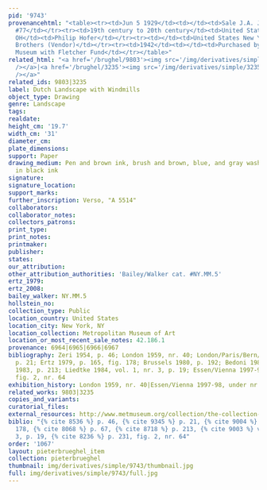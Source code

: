 ```yaml
---
pid: '9743'
provenancehtml: "<table><tr><td>Jun 5 1929</td><td></td><td>Sale J.A. Jonkmann Lot
  #77</td></tr><tr><td>19th century to 20th century</td><td>United States Cincinnati
  OH</td><td>Philip Hofer</td></tr><tr><td></td><td>United States New York NY</td><td>Durlacher
  Brothers (Vendor)</td></tr><tr><td>1942</td><td></td><td>Purchased by Metropolitan
  Museum with Fletcher Fund</td></tr></table>"
related_html: "<a href='/brughel/9803'><img src='/img/derivatives/simple/9803/thumbnail.jpg'
  /></a>|<a href='/brughel/3235'><img src='/img/derivatives/simple/3235/thumbnail.jpg'
  /></a>"
related_ids: 9803|3235
label: Dutch Landscape with Windmills
object_type: Drawing
genre: Landscape
tags:
realdate:
height_cm: '19.7'
width_cm: '31'
diameter_cm:
plate_dimensions:
support: Paper
drawing_medium: Pen and brown ink, brush and brown, blue, and gray wash; framing lines
  in black ink
signature:
signature_location:
support_marks:
further_inscription: Verso, "A 5514"
collaborators:
collaborator_notes:
collectors_patrons:
print_type:
print_notes:
printmaker:
publisher:
states:
our_attribution:
other_attribution_authorities: 'Bailey/Walker cat. #NY.MM.5'
ertz_1979:
ertz_2008:
bailey_walker: NY.MM.5
hollstein_no:
collection_type: Public
location_country: United States
location_city: New York, NY
location_collection: Metropolitan Museum of Art
location_or_most_recent_sale_notes: 42.186.1
provenance: 6964|6965|6966|6967
bibliography: Zeri 1954, p. 46; London 1959, nr. 40; London/Paris/Bern/Brussels 1972,
  p. 21; Ertz 1979, p. 165, fig. 178; Brussels 1980, p. 192; Bedoni 1983, p. 67; Providence
  1983, p. 213; Liedtke 1984, vol. 1, nr. 3, p. 19; Essen/Vienna 1997-98, p. 231,
  fig. 2, nr. 64
exhibition_history: London 1959, nr. 40|Essen/Vienna 1997-98, under nr. 64
related_works: 9803|3235
copies_and_variants:
curatorial_files:
external_resources: http://www.metmuseum.org/collection/the-collection-online/search/335119
biblio: "{% cite 8536 %} p. 46, {% cite 9345 %} p. 21, {% cite 9004 %} p. 165, fig.
  178, {% cite 8068 %} p. 67, {% cite 8718 %} p. 213, {% cite 9003 %} vol. 1, nr.
  3, p. 19, {% cite 8236 %} p. 231, fig. 2, nr. 64"
order: '1067'
layout: pieterbrueghel_item
collection: pieterbrueghel
thumbnail: img/derivatives/simple/9743/thumbnail.jpg
full: img/derivatives/simple/9743/full.jpg
---
```

